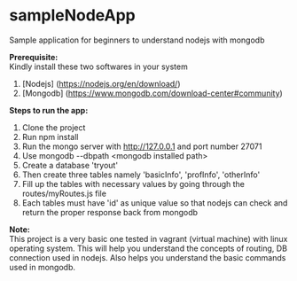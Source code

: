 # sampleNodeApp
Sample application for beginners to understand nodejs with mongodb

<b>Prerequisite:</b>    
Kindly install these two softwares in your system  
1. [Nodejs] (https://nodejs.org/en/download/)    
2. [Mongodb] (https://www.mongodb.com/download-center#community)    

<b>Steps to run the app:</b>    
1. Clone the project  
2. Run npm install  
3. Run the mongo server with http://127.0.0.1 and port number 27071      
4. Use mongodb --dbpath \<mongodb installed path>  
5. Create a database 'tryout'   
6. Then create three tables namely 'basicInfo', 'profInfo', 'otherInfo'    
7. Fill up the tables with necessary values by going through the routes/myRoutes.js file  
8. Each tables must have 'id' as unique value so that nodejs can check and return the proper response back from mongodb  
  
<b>Note:</b>    
This project is a very basic one tested in vagrant (virtual machine) with linux operating system. This will help you understand the concepts of routing, DB connection used in nodejs. Also helps you understand the basic commands used in mongodb.
